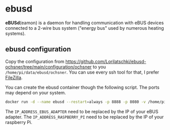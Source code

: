 # ebusd

**eBUSd**(eamon) is a daemon for handling communication with eBUS devices connected to a 2-wire bus system ("energy bus" used by numerous heating systems).

## ebusd configuration

Copy the configuration from https://github.com/Lorilatschki/ebusd-ochsner/tree/main/configuration/ochsner to you ``/home/pi/data/ebusd/ochsner``.
You can use every ssh tool for that, I prefer [FileZilla](https://filezilla-project.org/download.php?platform=win64).

You can create the ebusd container though the following script. The ports may depend on your system.

```sh
docker run -d --name ebusd --restart=always -p 8888 -p 8080 -v /home/pi/data/ebusd_data:/etc/ebusd john30/ebusd:latest -d enh:IP_ADDRESS_EBUS_ADAPTER:9999 --latency=10 --configpath=/etc/ebusd/ochsner --pollinterval=5 --mqtthost=IP_ADDRESS_RASPBERRY_PI --mqttport=1883
```

The ``IP_ADDRESS_EBUS_ADAPTER`` need to be replaced by the IP of your eBUS adapter. The ``IP_ADDRESS_RASPBERRY_PI`` need to be replaced by the IP of your raspberry Pi.
